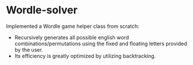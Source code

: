 # Wordle-solver
Implemented a Wordle game helper class from scratch:
- Recursively generates all possible english word combinations/permutations using the fixed and floating letters provided by the user.
- Its efficiency is greatly optimized by utilizing backtracking.
